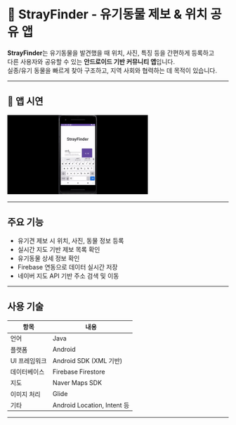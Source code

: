 # 🐾 StrayFinder - 유기동물 제보 & 위치 공유 앱

**StrayFinder**는 유기동물을 발견했을 때 위치, 사진, 특징 등을 간편하게 등록하고  
다른 사용자와 공유할 수 있는 **안드로이드 기반 커뮤니티 앱**입니다.  
실종/유기 동물을 빠르게 찾아 구조하고, 지역 사회와 협력하는 데 목적이 있습니다.

---

## 📱 앱 시연

<img src="strayfinder.gif" width="320" />

---

## 주요 기능

- 유기견 제보 시 위치, 사진, 동물 정보 등록
- 실시간 지도 기반 제보 목록 확인
- 유기동물 상세 정보 확인
- Firebase 연동으로 데이터 실시간 저장
- 네이버 지도 API 기반 주소 검색 및 이동

---

## 사용 기술

| 항목         | 내용                         |
|--------------|------------------------------|
| 언어         | Java                         |
| 플랫폼       | Android                      |
| UI 프레임워크 | Android SDK (XML 기반)       |
| 데이터베이스 | Firebase Firestore           |
| 지도         | Naver Maps SDK               |
| 이미지 처리  | Glide                        |
| 기타         | Android Location, Intent 등  |

---


